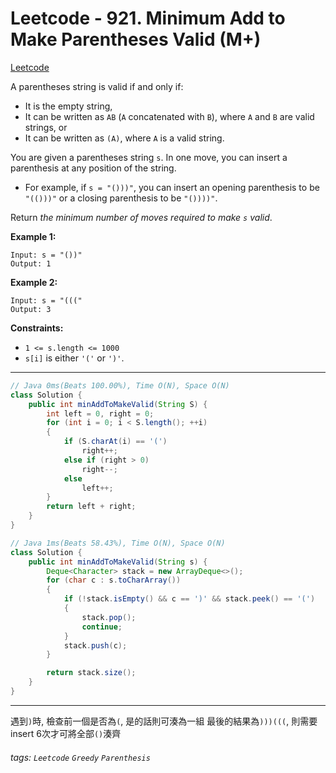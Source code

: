 # Leetcode - 921. Minimum Add to Make Parentheses Valid (M+)

[Leetcode](https://leetcode.com/problems/minimum-add-to-make-parentheses-valid/)

A parentheses string is valid if and only if:

-   It is the empty string,
-   It can be written as `AB` (`A` concatenated with `B`), where `A` and `B` are valid strings, or
-   It can be written as `(A)`, where `A` is a valid string.

You are given a parentheses string `s`. In one move, you can insert a parenthesis at any position of the string.

-   For example, if `s = "()))"`, you can insert an opening parenthesis to be `"(()))"` or a closing parenthesis to be `"())))"`.

Return _the minimum number of moves required to make _`s`_ valid_.

**Example 1:**
```
Input: s = "())"
Output: 1
```
**Example 2:**
```
Input: s = "((("
Output: 3
```
**Constraints:**

-   `1 <= s.length <= 1000`
-   `s[i]` is either `'('` or `')'`.

---
```java
// Java 0ms(Beats 100.00%), Time O(N), Space O(N)
class Solution {
    public int minAddToMakeValid(String S) {
        int left = 0, right = 0;
        for (int i = 0; i < S.length(); ++i) 
        {
            if (S.charAt(i) == '(')
                right++;
            else if (right > 0)
                right--;
            else
                left++;
        }
        return left + right;
    }
}
```
```java
// Java 1ms(Beats 58.43%), Time O(N), Space O(N)
class Solution {
    public int minAddToMakeValid(String s) {
        Deque<Character> stack = new ArrayDeque<>();
        for (char c : s.toCharArray())
        {
            if (!stack.isEmpty() && c == ')' && stack.peek() == '(')
            {
                stack.pop();
                continue;
            }
            stack.push(c);
        }

        return stack.size();
    }
}
```
---

遇到`)`時, 檢查前一個是否為`(`, 是的話則可湊為一組
最後的結果為`)))(((`, 則需要insert 6次才可將全部`()`湊齊


###### tags: `Leetcode` `Greedy` `Parenthesis`